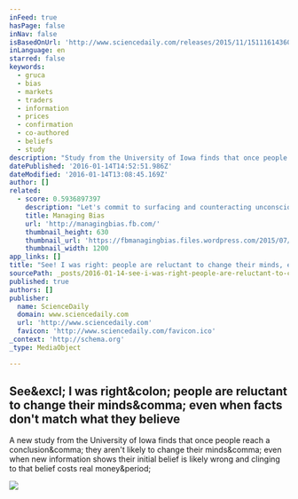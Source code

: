 ```yaml
---
inFeed: true
hasPage: false
inNav: false
isBasedOnUrl: 'http://www.sciencedaily.com/releases/2015/11/151116143602.htm'
inLanguage: en
starred: false
keywords:
  - gruca
  - bias
  - markets
  - traders
  - information
  - prices
  - confirmation
  - co-authored
  - beliefs
  - study
description: "Study from the University of Iowa finds that once people reach a conclusion, they aren't likely to change their minds "
datePublished: '2016-01-14T14:52:51.986Z'
dateModified: '2016-01-14T13:08:45.169Z'
author: []
related:
  - score: 0.5936897397
    description: "Let's commit to surfacing and counteracting unconscious bias to level the playing field for all of us."
    title: Managing Bias
    url: 'http://managingbias.fb.com/'
    thumbnail_height: 630
    thumbnail_url: 'https://fbmanagingbias.files.wordpress.com/2015/07/image.png'
    thumbnail_width: 1200
app_links: []
title: "See! I was right: people are reluctant to change their minds, even when facts don't match what they believe"
sourcePath: _posts/2016-01-14-see-i-was-right-people-are-reluctant-to-change-their-minds.md
published: true
authors: []
publisher:
  name: ScienceDaily
  domain: www.sciencedaily.com
  url: 'http://www.sciencedaily.com'
  favicon: 'http://www.sciencedaily.com/favicon.ico'
_context: 'http://schema.org'
_type: MediaObject

---
```

<article style=""><h1>See&amp;excl; I was right&amp;colon; people are reluctant to change their minds&amp;comma; even when facts don't match what they believe</h1><p>A new study from the University of Iowa finds that once people reach a conclusion&amp;comma; they aren't likely to change their minds&amp;comma; even when new information shows their initial belief is likely wrong and clinging to that belief costs real money&amp;period;</p><img src="http://images.sciencedaily.com/2016/01/160113101121_1_180x120.jpg" /></article>